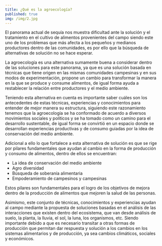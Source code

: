 ```yaml
---
title: ¿Qué es la agroecología?
published: true
img: /img/2.jpg
---
```


El panorama actual de sequía nos muestra dificultad ante la solución y el tratamiento en el cultivo de alimentos provenientes del campo siendo este uno de los problemas que más afecta a los pequeños y medianos productores dentro de las comunidades, es por ello que la búsqueda de alternativas de solución no se hace esperar.

La agroecología es una alternativa sumamente buena a considerar dentro de las soluciones para este panorama, ya que es una solución basada en técnicas que tiene origen en las mismas comunidades campesinas y en sus modos de experimentación, propone un cambio para transformar la manera en la que se produce y consume alimentos, de igual forma ayuda a restablecer la relación entre productores y el medio ambiente.

Teniendo esta alternativa en cuenta es importante saber cuáles son los antecedentes de estas técnicas, experiencias y conocimientos para entender de mejor manera su estructura, siguiendo este razonamiento tenemos que la agroecología se ha conformado de acuerdo a diversos movimientos sociales y políticos y se ha tomado como un camino para el desarrollo sustentable, de igual forma se convirtió en un espacio donde se desarrollan experiencias productivas y de consumo guiadas por la idea de conservación del medio ambiente.

Adicional a ello lo que fortalece a esta alternativa de solución es que se rige por pilares fundamentales que ayudan al cambio en la forma de producción y consumo de alimentos, dentro de ellos se encuentran:

- La idea de conservación del medio ambiente
- Agro diversidad
- Búsqueda de soberanía alimentaria
- Empoderamiento de campesinos y campesinas

Estos pilares son fundamentales para el logro de los objetivos de mejora dentro de la producción de alimentos que mejoren la salud de las personas.

Asimismo, este conjunto de técnicas, conocimientos y experiencias ayudan al campo mediante la propuesta de soluciones basadas en el análisis de las interacciones que existen dentro del ecosistema, que van desde análisis de suelo, la planta, la lluvia, el sol, la luna, los organismos, etc. Siendo importante debido a que es necesario transitar a otras formas de producción que permitan dar respuesta y solución a los cambios en los sistemas alimentarios y de producción, ya sea cambios climáticos, sociales y económicos.

